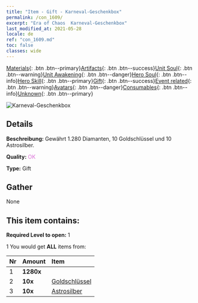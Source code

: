 ```yaml
---
title: "Item - Gift - Karneval-Geschenkbox"
permalink: /con_1609/
excerpt: "Era of Chaos  Karneval-Geschenkbox"
last_modified_at: 2021-05-28
locale: de
ref: "con_1609.md"
toc: false
classes: wide
---
```

 [Materials](/ItemsDE/){: .btn .btn--primary}[Artifacts](/ItemsDE/Artifacts/){: .btn .btn--success}[Unit Soul](/ItemsDE/UnitSoul/){: .btn .btn--warning}[Unit Awakening](/ItemsDE/UnitAwakening/){: .btn .btn--danger}[Hero Soul](/ItemsDE/HeroSoul/){: .btn .btn--info}[Hero Skill](/ItemsDE/HeroSkill/){: .btn .btn--primary}[Gift](/ItemsDE/Gift/){: .btn .btn--success}[Event related](/ItemsDE/Events/){: .btn .btn--warning}[Avatars](/ItemsDE/Avatars/){: .btn .btn--danger}[Consumables](/ItemsDE/Consumables/){: .btn .btn--info}[Unknown](/ItemsDE/Unknown/){: .btn .btn--primary}

 ![Karneval-Geschenkbox](/images/t/i_907225.png)

## Details
 **Beschreibung:** Gewährt 1.280 Diamanten, 10 Goldschlüssel und 10 Astrosilber.

 **Quality:** <span style="color: #DA70D6">OK</span>

 **Type:** Gift

## Gather

  None

## This item contains:

 **Required Level to open:** 1

 1 You would get **ALL** items  from:

  | Nr | Amount |     Item    |
  |:---|:-------|:------------|
  | 1 |  **1280x** | <i class="fas fa-gem"/> |  | 
  | 2 |  **10x** | [Goldschlüssel](/ItemsDE/con_783/) |  | 
  | 3 |  **10x** | [Astrosilber](/ItemsDE/con_969/) |  | 
